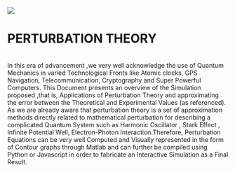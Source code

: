 ![](https://encrypted-tbn0.gstatic.com/images?q=tbn:ANd9GcSJviKNEg8W8eAjDWPgz8h93Ayqf0u_QsklBpbUhPmeaz1WBpLnmI2avQ0Sywc0LdYv7DM&usqp=CAU)
<h1>PERTURBATION THEORY</h1>
</br>
In this era of advancement ,we very well acknowledge the use of Quantum Mechanics in
varied Technological Fronts like Atomic clocks, GPS Navigation, Telecommunication,
Cryptography and Super Powerful Computers. This Document presents an overview of the
Simulation proposed ,that is, Applications of Perturbation Theory and approximating the
error between the Theoretical and Experimental Values (as referenced). As we are already
aware that perturbation theory is a set of approximation methods directly related to
mathematical perturbation for describing a complicated Quantum System such as
Harmonic Oscillator , Stark Effect , Infinite Potential Well, Electron-Photon
Interaction.Therefore, Perturbation Equations can be very well Computed and Visually
represented in the form of Contour graphs through Matlab and can further be compiled
using Python or Javascript in order to fabricate an Interactive Simulation as a Final Result.
